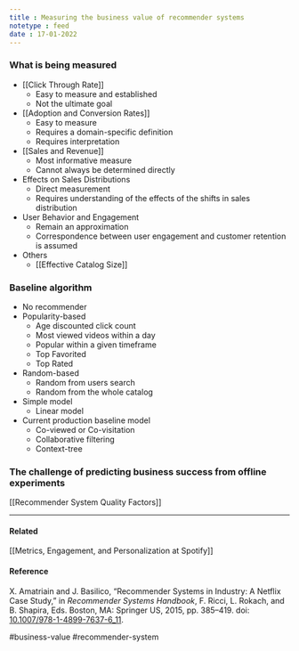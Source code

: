```yaml
---
title : Measuring the business value of recommender systems
notetype : feed
date : 17-01-2022
---
```



### What is being measured

- [[Click Through Rate]]
	- Easy to measure and established
	- Not the ultimate goal
- [[Adoption and Conversion Rates]]
	- Easy to measure
	- Requires a domain-specific definition
	- Requires interpretation
- [[Sales and Revenue]]
	- Most informative measure
	- Cannot always be determined directly
- Effects on Sales Distributions
	- Direct measurement
	- Requires understanding of the effects of the shifts in sales distribution
- User Behavior and Engagement
	- Remain an approximation
	- Correspondence between user engagement and customer retention is assumed
- Others
	- [[Effective Catalog Size]]


### Baseline algorithm
- No recommender
- Popularity-based
	- Age discounted click count
	- Most viewed videos within a day
	- Popular within a given timeframe
	- Top Favorited
	- Top Rated
- Random-based
	- Random from users search
	- Random from the whole catalog
- Simple model
	- Linear model
- Current production baseline model
	- Co-viewed or Co-visitation
	- Collaborative filtering
	- Context-tree


### The challenge of predicting business success from offline experiments

[[Recommender System Quality Factors]]

---


#### Related
[[Metrics, Engagement, and Personalization at Spotify]]

#### Reference

X. Amatriain and J. Basilico, “Recommender Systems in Industry: A Netflix Case Study,” in _Recommender Systems Handbook_, F. Ricci, L. Rokach, and B. Shapira, Eds. Boston, MA: Springer US, 2015, pp. 385–419. doi: [10.1007/978-1-4899-7637-6_11](https://doi.org/10.1007/978-1-4899-7637-6_11).


#business-value #recommender-system